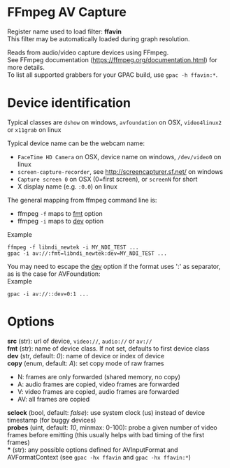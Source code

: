 <!-- automatically generated - do not edit, patch gpac/applications/gpac/gpac.c -->

# FFmpeg AV Capture  
  
Register name used to load filter: __ffavin__  
This filter may be automatically loaded during graph resolution.  
  
Reads from audio/video capture devices using FFmpeg.  
See FFmpeg documentation (https://ffmpeg.org/documentation.html) for more details.  
To list all supported grabbers for your GPAC build, use `gpac -h ffavin:*`.  
  
# Device identification  
  
Typical classes are `dshow` on windows, `avfoundation` on OSX, `video4linux2` or `x11grab` on linux  
  
Typical device name can be the webcam name:  
- `FaceTime HD Camera` on OSX, device name on windows, `/dev/video0` on linux  
- `screen-capture-recorder`, see http://screencapturer.sf.net/ on windows  
- `Capture screen 0` on OSX (0=first screen), or `screenN` for short  
- X display name (e.g. `:0.0`) on linux  
  
The general mapping from ffmpeg command line is:  
- ffmpeg `-f` maps to [fmt](#fmt) option  
- ffmpeg `-i` maps to [dev](#dev) option  
  
Example
```
ffmpeg -f libndi_newtek -i MY_NDI_TEST ...  
gpac -i av://:fmt=libndi_newtek:dev=MY_NDI_TEST ...
```  
  
You may need to escape the [dev](#dev) option if the format uses ':' as separator, as is the case for AVFoundation:  
Example
```
gpac -i av://::dev=0:1 ...
```  
  

# Options    
  
<a id="src">__src__</a> (str): url of device, `video://`, `audio://` or `av://`  
<a id="fmt">__fmt__</a> (str): name of device class. If not set, defaults to first device class  
<a id="dev">__dev__</a> (str, default: _0_): name of device or index of device  
<a id="copy">__copy__</a> (enum, default: _A_): set copy mode of raw frames  
* N: frames are only forwarded (shared memory, no copy)  
* A: audio frames are copied, video frames are forwarded  
* V: video frames are copied, audio frames are forwarded  
* AV: all frames are copied  
  
<a id="sclock">__sclock__</a> (bool, default: _false_): use system clock (us) instead of device timestamp (for buggy devices)  
<a id="probes">__probes__</a> (uint, default: _10_, minmax: 0-100): probe a given number of video frames before emitting (this usually helps with bad timing of the first frames)  
<a id="*">__*__</a> (str):     any possible options defined for AVInputFormat and AVFormatContext (see `gpac -hx ffavin` and `gpac -hx ffavin:*`)  
  
